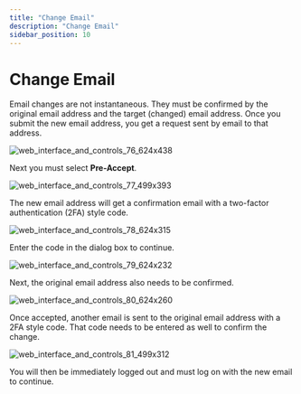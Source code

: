 ```yaml
---
title: "Change Email"
description: "Change Email"
sidebar_position: 10
---
```


# Change Email

Email changes are not instantaneous. They must be confirmed by the original email address and the
target (changed) email address. Once you submit the new email address, you get a request sent by
email to that address.

![web_interface_and_controls_76_624x438](/images/endpointpolicymanager/cloud/interface/companydetails/companyadministrators/generalinfo/web_interface_and_controls_76_624x438.webp)

Next you must select **Pre-Accept**.

![web_interface_and_controls_77_499x393](/images/endpointpolicymanager/cloud/interface/companydetails/companyadministrators/generalinfo/web_interface_and_controls_77_499x393.webp)

The new email address will get a confirmation email with a two-factor authentication (2FA) style
code.

![web_interface_and_controls_78_624x315](/images/endpointpolicymanager/cloud/interface/companydetails/companyadministrators/generalinfo/web_interface_and_controls_78_624x315.webp)

Enter the code in the dialog box to continue.

![web_interface_and_controls_79_624x232](/images/endpointpolicymanager/cloud/interface/companydetails/companyadministrators/generalinfo/web_interface_and_controls_79_624x232.webp)

Next, the original email address also needs to be confirmed.

![web_interface_and_controls_80_624x260](/images/endpointpolicymanager/cloud/interface/companydetails/companyadministrators/generalinfo/web_interface_and_controls_80_624x260.webp)

Once accepted, another email is sent to the original email address with a 2FA style code. That code
needs to be entered as well to confirm the change.

![web_interface_and_controls_81_499x312](/images/endpointpolicymanager/cloud/interface/companydetails/companyadministrators/generalinfo/web_interface_and_controls_81_499x312.webp)

You will then be immediately logged out and must log on with the new email to continue.
